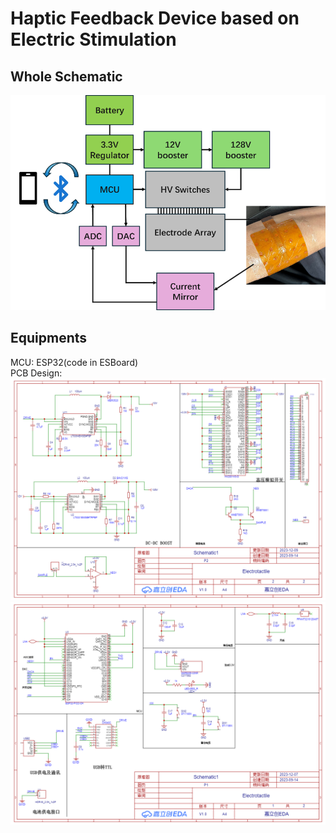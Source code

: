 # Haptic Feedback Device based on Electric Stimulation
## Whole Schematic  
![Flowchart](images/total_Schematic.png)  
## Equipments
MCU: ESP32(code in ESBoard)  
PCB Design:  
![](images/Schematic1.png)  
![](images/Schematic2.png)  
